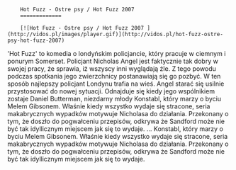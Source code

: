 
        Hot Fuzz - Ostre psy / Hot Fuzz 2007 
        =============
        
        [![Hot Fuzz - Ostre psy / Hot Fuzz 2007 ](http://vidos.pl/images/player.gif)](http://vidos.pl/hot-fuzz-ostre-psy-hot-fuzz-2007)
        
        
 'Hot Fuzz' to komedia o londyńskim policjancie, który pracuje w ciemnym i ponurym Somerset. Policjant Nicholas Angel jest faktycznie tak dobry w swojej pracy, że sprawia, iż wszyscy inni wyglądają źle. Z tego powodu podczas spotkania jego zwierzchnicy postanawiają się go pozbyć. W ten sposób najlepszy policjant Londynu trafia na wieś. Angel starać się usilnie przystosować do nowej sytuacji. Odnajduje się kiedy jego wspólnikiem zostaje Daniel Butterman, niezdarny młody Konstabl, który marzy o byciu Melem Gibsonem. Właśnie kiedy wszystko wydaje się stracone, seria makabrycznych wypadków motywuje Nicholasa do działania. Przekonany o tym, że doszło do pogwałceniu przepisów, odkrywa że Sandford może nie być tak idyllicznym miejscem jak się to wydaje.  ... Konstabl, który marzy o byciu Melem Gibsonem. Właśnie kiedy wszystko wydaje się stracone, seria makabrycznych wypadków motywuje Nicholasa do działania. Przekonany o tym, że doszło do pogwałceniu przepisów, odkrywa że Sandford może nie być tak idyllicznym miejscem jak się to wydaje.
    